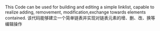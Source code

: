 This Code can be used for building and editing a simple linklist, capable to realize adding, removement, modification,exchange towards elements contained.
该代码能够建立一个简单链表并实现对链表元素的增、删、改、换等编辑操作
